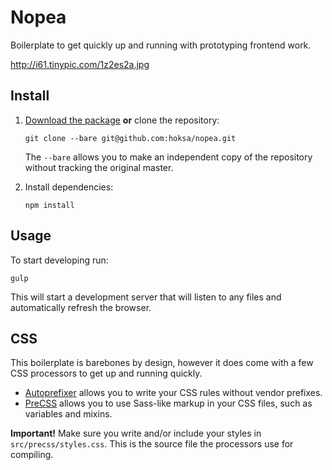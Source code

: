 # Nopea
Boilerplate to get quickly up and running with prototyping frontend work.

http://i61.tinypic.com/1z2es2a.jpg

## Install

1. [Download the package](https://github.com/hoksa/nopea/archive/master.zip) **or** clone the repository:

	```
	git clone --bare git@github.com:hoksa/nopea.git
	```

	The `--bare` allows you to make an independent copy of the repository without tracking the original master.

2. Install dependencies:

	```
	npm install
	```

## Usage

To start developing run:

```
gulp
```

This will start a development server that will listen to any files and automatically refresh the browser.

## CSS

This boilerplate is barebones by design, however it does come with a few CSS processors to get up and running quickly.

- [Autoprefixer](https://github.com/postcss/autoprefixer) allows you to write your CSS rules without vendor prefixes.
- [PreCSS](https://github.com/jonathantneal/precss) allows you to use Sass-like markup in your CSS files, such as variables and mixins.

**Important!** Make sure you write and/or include your styles in `src/precss/styles.css`. This is the source file the processors use for compiling.
